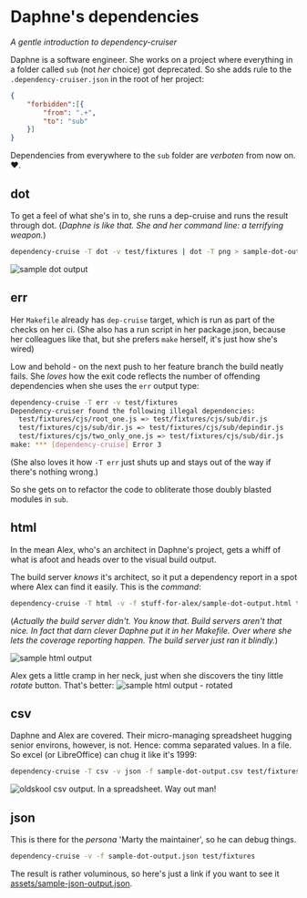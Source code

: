 # Daphne's dependencies
_A gentle introduction to dependency-cruiser_

Daphne is a software engineer. She works on a project where everything in  a
folder called `sub` (not _her_ choice) got deprecated. So she adds rule to
the `.dependency-cruiser.json` in the root of her project:

```json
{
    "forbidden":[{
        "from": ".+",
        "to": "sub"
    }]
}
```
Dependencies from everywhere to the `sub` folder are _verboten_ from now on. :heart:.

## dot
To get a feel of what she's in to, she runs a dep-cruise and runs the result
through dot. (_Daphne is like that. She and her command line: a *terrifying*
weapon._)
```sh
dependency-cruise -T dot -v test/fixtures | dot -T png > sample-dot-output.png
```
![sample dot output](https://github.com/sverweij/dependency-cruiser/blob/master/doc/assets/sample-dot-output.png)

## err
Her `Makefile` already has `dep-cruise` target, which is run as part of the
checks on her ci. (She also has a run script in her package.json, because her
colleagues like that, but she prefers `make` herself, it's just how she's wired)

Low and behold - on the next push to her feature branch the build neatly fails. She
_loves_ how the exit code reflects the number of offending dependencies when
she uses the `err` output type:
```sh
dependency-cruise -T err -v test/fixtures
Dependency-cruiser found the following illegal dependencies:
  test/fixtures/cjs/root_one.js => test/fixtures/cjs/sub/dir.js
  test/fixtures/cjs/sub/dir.js => test/fixtures/cjs/sub/depindir.js
  test/fixtures/cjs/two_only_one.js => test/fixtures/cjs/sub/dir.js
make: *** [dependency-cruise] Error 3
```

(She also loves it how `-T err` just shuts up and stays out of the way
if there's nothing wrong.)

So she gets on to refactor the code to obliterate those doubly blasted
modules in `sub`.

## html
In the mean Alex, who's an architect in Daphne's project, gets a whiff of what
is afoot and heads over to the visual build output.

The build server _knows_ it's architect, so it put a dependency report in a spot
where Alex can find it easily. This is the _command_:
```sh
dependency-cruise -T html -v -f stuff-for-alex/sample-dot-output.html test/fixtures
```

(_Actually the  build server didn't. You know that. Build servers aren't that
nice. In fact that darn clever Daphne put it in her Makefile. Over where she
lets the coverage reporting happen. The build server just ran it blindly._)

![sample html output](https://github.com/sverweij/dependency-cruiser/blob/master/doc/assets/sample-html-output.png)

Alex gets a little cramp in her neck, just when she discovers
the tiny little _rotate_ button. That's better:
![sample html output - rotated](https://github.com/sverweij/dependency-cruiser/blob/master/doc/assets/sample-html-rotated-output.png)

## csv
Daphne and Alex are covered. Their micro-managing spreadsheet hugging senior
environs, however, is not. Hence: comma separated values. In a file. So excel
(or LibreOffice) can chug it like it's 1999:

```sh
dependency-cruise -T csv -v json -f sample-dot-output.csv test/fixtures
```
![oldskool csv output. In a spreadsheet. Way out man!](https://github.com/sverweij/dependency-cruiser/blob/master/doc/assets/sample-csv-output.png)

## json
This is there for the _persona_ 'Marty the maintainer', so he can debug things.
```sh
dependency-cruise -v -f sample-dot-output.json test/fixtures
```
The result is rather voluminous, so here's just a link if you want to see it
[assets/sample-json-output.json](https://github.com/sverweij/dependency-cruiser/blob/master/doc/assets/sample-json-output.json).
